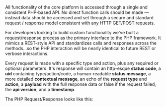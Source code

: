 All functionality of the core platform is accessed through a single and consistent PHP-based API. 
No direct function calls should be made — instead data should be accessed and set through a secure 
and standard request / response model consistent with any HTTP GET/POST requests. 

For developers looking to build custom functionality we've built a request/response 
process as the primary interface to the PHP framework. It mimics a REST-style API 
and standardizes calls and responses across the methods...so the PHP interaction 
will be nearly identical to future REST or verbose interactions. 

Every request is made with a specific type and action, plus any required or optional 
parameters. It's response will contain an http-esque **status code**, a **uid** containing 
type/action/code, a human-readable **status message**, a more detailed **contextual message**, 
an echo of the **request type** and **action**, a **payload** with the full response data 
or false if the request failed, the **api version**, and a **timestamp**.

The PHP Request/Response looks like this: 

<script src="https://gist.github.com/jessevondoom/1b8cb605f999bd8ecadd.js"></script>